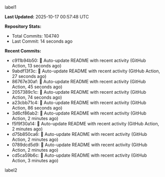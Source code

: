 
label1 
<!-- ACTIVITY_START -->
**Last Updated:** 2025-10-17 00:57:48 UTC

**Repository Stats:**
- Total Commits: 104740
- Last Commit: 14 seconds ago

**Recent Commits:**
- c911b94b50: 🤖 Auto-update README with recent activity (GitHub Action, 13 seconds ago)
- 9abdf13f3c: 🤖 Auto-update README with recent activity (GitHub Action, 27 seconds ago)
- 86767e30af: 🤖 Auto-update README with recent activity (GitHub Action, 45 seconds ago)
- 2057389c1c: 🤖 Auto-update README with recent activity (GitHub Action, 74 seconds ago)
- a23cbb71c4: 🤖 Auto-update README with recent activity (GitHub Action, 86 seconds ago)
- 3d6cf86ab2: 🤖 Auto-update README with recent activity (GitHub Action, 2 minutes ago)
- f5f9f30a14: 🤖 Auto-update README with recent activity (GitHub Action, 2 minutes ago)
- d75b850ca6: 🤖 Auto-update README with recent activity (GitHub Action, 2 minutes ago)
- 0789dcd5d9: 🤖 Auto-update README with recent activity (GitHub Action, 2 minutes ago)
- cd5ca59b6c: 🤖 Auto-update README with recent activity (GitHub Action, 3 minutes ago)
<!-- ACTIVITY_END -->

label2
